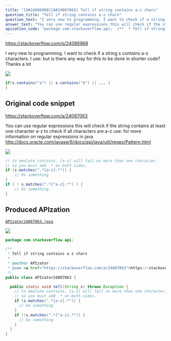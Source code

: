 ```yaml
---
title: "[Q#24086968][A#24087063] Tell if string contains a-z chars"
question_title: "Tell if string contains a-z chars"
question_text: "I very new to programming. I want to check if a string s contains a-z characters. I use: but is there any way for this to be done in shorter code? Thanks a lot"
answer_text: "You can use regular expressions this will check if the string contains at least one character a-z to check if all characters are a-z use: for more information on regular expressions in java http://docs.oracle.com/javase/6/docs/api/java/util/regex/Pattern.html"
apization_code: "package com.stackoverflow.api;  /**  * Tell if string contains a-z chars  *  * @author APIzator  * @see <a href=\"https://stackoverflow.com/a/24087063\">https://stackoverflow.com/a/24087063</a>  */ public class APIzator24087063 {    public static void tell(String s) throws Exception {     // to emulate contains, [a-z] will fail on more than one character,     // so you must add .* on both sides.     if (s.matches(\".*[a-z].*\")) {       // Do something     }     if (!s.matches(\".*[^a-z].*\")) {       // Do something     }   } }"
---
```


https://stackoverflow.com/q/24086968

I very new to programming. I want to check if a string s contains a-z characters. I use:
but is there any way for this to be done in shorter code? Thanks a lot


<div class="code-logo"><img src="/stackoverflow.png" /></div>

```java
if(s.contains("a") || s.contains("b") || ... {
}
```


## Original code snippet

https://stackoverflow.com/a/24087063

You can use regular expressions
this will check if the string contains at least one character a-z
to check if all characters are a-z use:
for more information on regular expressions in java
http://docs.oracle.com/javase/6/docs/api/java/util/regex/Pattern.html

<div class="code-logo"><img src="/stackoverflow.png" /></div>

```java
// to emulate contains, [a-z] will fail on more than one character, 
// so you must add .* on both sides.
if (s.matches(".*[a-z].*")) { 
    // Do something
}
if ( ! s.matches(".*[^a-z].*") ) { 
    // Do something
}
```

## Produced APIzation

[`APIzator24087063.java`](https://github.com/blind-papers/apization-temp-data/raw/main/search/APIzator24087063.java)

<div class="code-logo"><img src="/apizator.png" /></div>

```java
package com.stackoverflow.api;

/**
 * Tell if string contains a-z chars
 *
 * @author APIzator
 * @see <a href="https://stackoverflow.com/a/24087063">https://stackoverflow.com/a/24087063</a>
 */
public class APIzator24087063 {

  public static void tell(String s) throws Exception {
    // to emulate contains, [a-z] will fail on more than one character,
    // so you must add .* on both sides.
    if (s.matches(".*[a-z].*")) {
      // Do something
    }
    if (!s.matches(".*[^a-z].*")) {
      // Do something
    }
  }
}

```